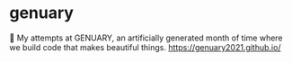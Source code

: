 # genuary
🤖 My attempts at GENUARY, an artificially generated month of time where we build code that makes beautiful things. https://genuary2021.github.io/
